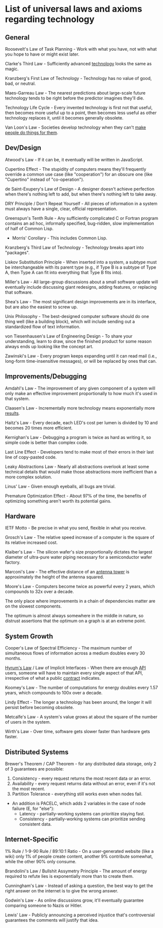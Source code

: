 
# List of universal laws and axioms regarding technology

## General

Roosevelt's Law of Task Planning - Work with what you have, not with what you hope to have or might exist later.

Clarke's Third Law - Sufficiently advanced [technology](technology.md) looks the same as magic.

Kranzberg's First Law of Technology - Technology has no value of good, bad, or neutral.

Maes-Garreau Law - The nearest predictions about large-scale future technology tends to be right before the predictor imagines they'll die.

Technology Life Cycle - Every invented technology is first not that useful, then becomes more useful up to a point, then becomes less useful as other technology replaces it, until it becomes generally obsolete.

Van Loon's Law - Societies develop technology when they can't [make people do things for them](slavery.md).

## Dev/Design

Atwood's Law - If it can be, it eventually will be written in JavaScript.

Cupertino Effect - The stupidity of computers means they'll frequently override a common use case (like "cooperation") for an obscure one (like "Cupertino" instead of "co-operation").

de Saint-Exupery's Law of Design - A designer doesn't achieve perfection when there's nothing left to add, but when there's nothing left to take away.

DRY Principle / Don't Repeat Yourself - All pieces of information in a system must always have a single, clear, official representation.

Greenspun's Tenth Rule - Any sufficiently complicated C or Fortran program contains an ad hoc, informally specified, bug-ridden, slow implementation of half of Common Lisp.

- Morris' Corollary - This includes Common Lisp.

Kranzberg's Third Law of Technology - Technology breaks apart into "packages".

Liskov Substitution Principle - When inserted into a system, a subtype must be interchangeable with its parent type (e.g., if Type B is a subtype of Type A, then Type A can fit into everything that Type B fits into).

Miller's Law - All large-group discussions about a small software update will eventually include discussing giant redesigns, adding features, or replacing that software.

Shea's Law - The most significant design improvements are in its interface, but are also the easiest to screw up.

Unix Philosophy - The best-designed computer software should do one thing well (like a building block), which will include sending out a standardized flow of text information.

von Tiesenhausen's Law of Engineering Design - To share your understanding, learn to draw, since the finished product for some reason always ends up looking like the concept art.

Zawinski's Law - Every program keeps expanding until it can read mail (i.e., long-form time-insensitive messages), or will be replaced by ones that can.

## Improvements/Debugging

Amdahl's Law - The improvement of any given component of a system will only make an effective improvement proportionally to how much it's used in that system.

Claasen's Law - Incrementally more technology means exponentially more [results](results.md).

Haitz's Law - Every decade, each LED's cost per lumen is divided by 10 and becomes 20 times more efficient.

Kernighan's Law - Debugging a program is twice as hard as writing it, so simple code is better than complex code.

Last Line Effect - Developers tend to make most of their errors in their last line of copy-pasted code.

Leaky Abstractions Law - Nearly all abstractions overlook at least some technical details that would make those abstractions more inefficient than a more complex solution.

Linus' Law - Given enough eyeballs, all bugs are trivial.

Premature Optimization Effect - About 97% of the time, the benefits of optimizing something aren't worth its potential gains.

## Hardware

IETF Motto - Be precise in what you send, flexible in what you receive.

Grosch's Law - The relative speed increase of a computer is the square of its relative increased cost.

Klaiber's Law - The silicon wafer's size proportionally dictates the largest diameter of ultra-pure water piping necessary for a semiconductor wafer factory.

Marconi's Law - The effective distance of an [antenna tower](radio.md) is approximately the height of the antenna squared.

Moore's Law - Computers become twice as powerful every 2 years, which compounds to 32x over a decade.

The only place where improvements in a chain of dependencies matter are on the slowest components.

The optimum is almost always somewhere in the middle in nature, so distrust assertions that the optimum on a graph is at an extreme point.

## System Growth

Cooper's Law of Spectral Efficiency - The maximum number of simultaneous flows of information across a medium doubles every 30 months.

[Hyrum's Law](https://www.hyrumslaw.com/) / Law of Implicit Interfaces - When there are enough [API](computers-software-features.md) users, someone will have to maintain every single aspect of that API, irrespective of what a public [contract](people-contracts.md) indicates.

Koomey's Law - The number of computations for energy doubles every 1.57 years, which compounds to 100x over a decade.

Lindy Effect - The longer a technology has been around, the longer it will persist before becoming obsolete.

Metcalfe's Law - A system's value grows at about the square of the number of users in the system.

Wirth's Law - Over time, software gets slower faster than hardware gets faster.

## Distributed Systems

Brewer's Theorem / CAP Theorem - for any distributed data storage, only 2 of 3 guarantees are possible:

1. Consistency - every request returns the most recent data or an error.
2. Availability - every request returns data without an error, even if it's not the most recent.
3. Partition Tolerance - everything still works even when nodes fail.

- An addition is PACELC, which adds 2 variables in the case of node failure (E, for "else"):
  - Latency - partially-working systems can prioritize staying fast.
  - Consistency - partially-working systems can prioritize sending consistent data.

## Internet-Specific

1% Rule / 1-9-90 Rule / 89:10:1 Ratio - On a user-generated website (like a wiki) only 1% of people create content, another 9% contribute somewhat, while the other 90% only consume.

Brandolini's Law / Bullshit Assymetry Principle - The amount of energy required to refute lies is exponentially more than to create them.

Cunningham's Law - Instead of asking a question, the best way to get the right answer on the internet is to give the wrong answer.

Godwin's Law - As online discussions grow, it'll eventually guarantee comparing someone to Nazis or Hitler.

Lewis' Law - Publicly announcing a perceived injustice that's controversial guarantees the comments will justify that idea.
